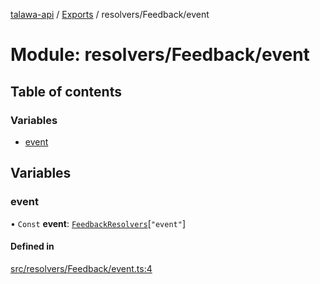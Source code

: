 [talawa-api](../README.md) / [Exports](../modules.md) / resolvers/Feedback/event

# Module: resolvers/Feedback/event

## Table of contents

### Variables

- [event](resolvers_Feedback_event.md#event)

## Variables

### event

• `Const` **event**: [`FeedbackResolvers`](types_generatedGraphQLTypes.md#feedbackresolvers)[``"event"``]

#### Defined in

[src/resolvers/Feedback/event.ts:4](https://github.com/PalisadoesFoundation/talawa-api/blob/c199cfb/src/resolvers/Feedback/event.ts#L4)

